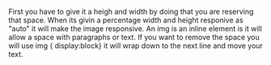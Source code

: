  First you have to give it a heigh and width by doing that you are reserving that space.
 When  its givin a percentage width and height responive as "auto" it will make the image responsive.
 An img is an inline element is it will allow a space with paragraphs or text. 
 If you want to remove the space you will use img { display:block} it will wrap down to the next line and move your text. 



